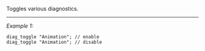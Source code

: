 Toggles various diagnostics.


---
*Example 1:*
```sqf
diag_toggle "Animation"; // enable
diag_toggle "Animation"; // disable
```